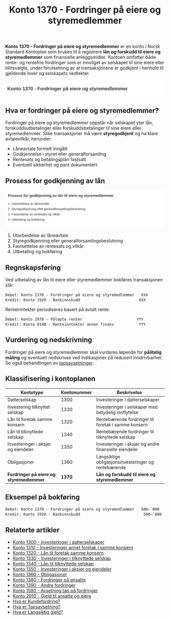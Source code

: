 ﻿---
title: "Konto 1370 - Fordringer på eiere og styremedlemmer"
seoTitle: "Konto 1370 | Fordringer på eiere og styremedlemmer | Kontoplan"
description: "Konto 1370 brukes til å registrere lån og forskudd til eiere og styremedlemmer. Les om godkjenning, renteberegning, vurdering og bokføring."
summary: "Konto 1370 gjelder lån og forskudd til eiere og styremedlemmer. Oppsummerer godkjenning, rente, vurdering og bokføring med eksempler."
---

**Konto 1370 - Fordringer på eiere og styremedlemmer** er en konto i Norsk Standard Kontoplan som brukes til å registrere **lån og forskudd til eiere og styremedlemmer** som finansielle anleggsmidler. Kontoen omfatter både rente- og rentefrie fordringer som er innvilget av selskapet til sine eiere eller tillitsvalgte, under forutsetning av at transaksjonene er godkjent i henhold til gjeldende lover og selskapets vedtekter.

![Illustrasjon av konto 1370 fordinger på eiere og styremedlemmer](1370-fordringer-pa-eiere-og-styremedlemmer-image.svg)

## Hva er fordringer på eiere og styremedlemmer?

Fordringer på eiere og styremedlemmer oppstår når selskapet yter lån, forskuddsutbetalinger eller forskuddsbetalinger til sine eiere eller styremedlemmer. Slike transaksjoner må være **styregodkjent** og ha klare avtalevilkår, herunder:

* Låneavtale formelt inngått
* Godkjennelse i styret eller generalforsamling
* Rentesats og betalingsplan fastsatt
* Eventuell sikkerhet og pant dokumentert

## Prosess for godkjenning av lån

![Prosess for godkjenning av lån til eiere og styremedlemmer](1370-prosess-godkjenning-eiere-styremedlemmer.svg)

1. Utarbeidelse av låneavtale
2. Styregodkjenning eller generalforsamlingsbeslutning
3. Fastsettelse av rentesats og vilkår
4. Utbetaling og bokføring

## Regnskapsføring

Ved utbetaling av lån til eiere eller styremedlemmer bokføres transaksjonen slik:

```plaintext
Debet: Konto 1370 - Fordringer på eiere og styremedlemmer   XXX
Kredit: Konto 1920 - Bankinnskudd                          XXX
```

Renteinntekter periodiseres basert på avtalt rente:

```plaintext
Debet: Konto 2970 - Påløpte renter                        YYY
Kredit: Konto 8140 - Renteinntekter annen finans           YYY
```

## Vurdering og nedskrivning

Fordringer på eiere og styremedlemmer skal vurderes løpende for **pålitelig måling** og eventuelt nedskrives ved indikasjoner på redusert inndrivbarhet. Se også behandlingen av [tapsavsetninger](/blogs/regnskap/tap-pa-fordring "Hva er Tapsavsetning? Behandling av fordringer").

## Klassifisering i kontoplanen

| Kontotype                             | Kontonummer | Beskrivelse                                            |
|---------------------------------------|-------------|--------------------------------------------------------|
| Datterselskap                         | 1300        | Investeringer i datterselskaper                        |
| Investering tilknyttet selskap        | 1330        | Investeringer i selskaper med betydelig innflytelse    |
| Lån til foretak samme konsern         | 1320        | Rentebærende fordringer til foretak i samme konsern    |
| Lån til tilknyttede selskap           | 1340        | Rentebærende fordringer til tilknyttede selskap        |
| Investeringer i aksjer og eiendeler   | 1350        | Investeringer i aksjer og andre finansielle eiendeler  |
| Obligasjoner                          | 1360        | Langsiktige obligasjonsinvesteringer og rentebærende   |
| **Fordringer på eiere og styremedlemmer** | **1370** | **Lån og forskudd til eiere og styremedlemmer**        |

## Eksempel på bokføring

```plaintext
Debet: Konto 1370 - Fordringer på eiere og styremedlemmer   500–¯000
Kredit: Konto 1920 - Bankinnskudd                            500–¯000
```

## Relaterte artikler

* [Konto 1300 - Investeringer i datterselskaper](/blogs/kontoplan/1300-investeringer-i-datterselskaper "Konto 1300 - Investeringer i datterselskaper")
* [Konto 1310 - Investeringer annet foretak i samme konsern](/blogs/kontoplan/1310-investeringer-annet-foretak-i-samme-konsern "Konto 1310 - Investeringer annet foretak i samme konsern")
* [Konto 1320 - Lån til foretak samme konsern](/blogs/kontoplan/1320-lan-til-foretak-samme-konsern "Konto 1320 - Lån til foretak samme konsern")
* [Konto 1330 - Investeringer i tilknyttede selskap](/blogs/kontoplan/1330-investeringer-i-tilknyttede-selskap "Konto 1330 - Investeringer i tilknyttede selskap")
* [Konto 1340 - Lån til tilknyttede selskap](/blogs/kontoplan/1340-lan-til-tilknyttede-selskap "Konto 1340 - Lån til tilknyttede selskap")
* [Konto 1350 - Investeringer i aksjer og eiendeler](/blogs/kontoplan/1350-investeringer-i-aksjer-og-eiendeler "Konto 1350 - Investeringer i aksjer og eiendeler")
* [Konto 1360 - Obligasjoner](/blogs/kontoplan/1360-obligasjoner "Konto 1360 - Obligasjoner")
* [Konto 1380 - Fordringer på ansatte](/blogs/kontoplan/1380-fordringer-pa-ansatte "Konto 1380 - Fordringer på ansatte")
* [Konto 1390 - Andre fordringer](/blogs/kontoplan/1390-andre-fordringer "Konto 1390 - Andre fordringer")
* [Konto 1580 - Avsetning tap på fordringer](/blogs/kontoplan/1580-avsetning-tap-pa-fordringer "Konto 1580 - Avsetning tap på fordringer")
* [Konto 2910 - Gjeld til ansatte og eiere](/blogs/kontoplan/2910-gjeld-til-ansatte-og-eiere "Konto 2910 - Gjeld til ansatte og eiere")
* [Hva er Kundefordring?](/blogs/regnskap/hva-er-kundefordring "Hva er Kundefordring? Komplett Guide til Kundefordring")
* [Hva er Tapsavsetning?](/blogs/regnskap/tap-pa-fordring "Hva er Tapsavsetning? Behandling av fordringer")
* [Hva er Langsiktig gjeld?](/blogs/regnskap/langsiktig-gjeld "Langsiktig gjeld")






